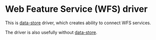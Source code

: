 # Web Feature Service (WFS) driver 

This is [data-store](https://github.com/mapbender/data-source) driver, 
which creates ability to connect WFS services.

The driver is also usefully without [data-store](https://github.com/mapbender/data-source).